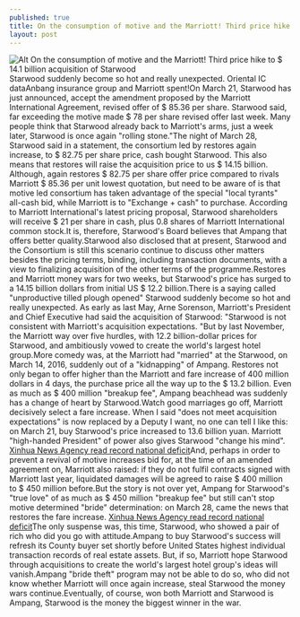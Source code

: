 ```yaml
---
published: true
title: On the consumption of motive and the Marriott! Third price hike to $ 14.1 billion acquisition of Starwood
layout: post
---
```

![Alt On the consumption of motive and the Marriott! Third price hike to $ 14.1 billion acquisition of Starwood](https://c2.staticflickr.com/2/1514/26107772485_73ab342e61_z.jpg)Starwood suddenly become so hot and really unexpected. Oriental IC dataAnbang insurance group and Marriott spent!On March 21, Starwood has just announced, accept the amendment proposed by the Marriott International Agreement, revised offer of $ 85.36 per share. Starwood said, far exceeding the motive made $ 78 per share revised offer last week. Many people think that Starwood already back to Marriott\'s arms, just a week later, Starwood is once again \"rolling stone.\"The night of March 28, Starwood said in a statement, the consortium led by restores again increase, to $ 82.75 per share price, cash bought Starwood. This also means that restores will raise the acquisition price to us $ 14.15 billion. Although, again restores $ 82.75 per share offer price compared to rivals Marriott $ 85.36 per unit lowest quotation, but need to be aware of is that motive led consortium has taken advantage of the special \"local tyrants\" all-cash bid, while Marriott is to \"Exchange + cash\" to purchase. According to Marriott International\'s latest pricing proposal, Starwood shareholders will receive $ 21 per share in cash, plus 0.8 shares of Marriott International common stock.It is, therefore, Starwood\'s Board believes that Ampang that offers better quality.Starwood also disclosed that at present, Starwood and the Consortium is still this scenario continue to discuss other matters besides the pricing terms, binding, including transaction documents, with a view to finalizing acquisition of the other terms of the programme.Restores and Marriott money wars for two weeks, but Starwood\'s price has surged to a 14.15 billion dollars from initial US $ 12.2 billion.There is a saying called \"unproductive tilled plough opened\" Starwood suddenly become so hot and really unexpected. As early as last May, Arne Sorenson, Marriott\'s President and Chief Executive had said the acquisition of Starwood: \"Starwood is not consistent with Marriott\'s acquisition expectations. \"But by last November, the Marriott way over five hurdles, with 12.2 billion-dollar prices for Starwood, and ambitiously vowed to create the world\'s largest hotel group.More comedy was, at the Marriott had \"married\" at the Starwood, on March 14, 2016, suddenly out of a \"kidnapping\" of Ampang. Restores not only began to offer higher than the Marriott and fare increase of 400 million dollars in 4 days, the purchase price all the way up to the $ 13.2 billion. Even as much as $ 400 million \"breakup fee\", Ampang beachhead was suddenly has a change of heart by Starwood.Watch good marriages go off, Marriott decisively select a fare increase. When I said \"does not meet acquisition expectations\" is now replaced by a Deputy I want, no one can tell I like this: on March 21, buy Starwood\'s price increased to 13.6 billion yuan. Marriott \"high-handed President\" of power also gives Starwood \"change his mind\". [Xinhua News Agency read record national deficit](http://eastbuzz.blogspot.com/2016/03/xinhua-news-agency-read-record-national.html)And, perhaps in order to prevent a revival of motive increases bid for, at the time of an amended agreement on, Marriott also raised: if they do not fulfil contracts signed with Marriott last year, liquidated damages will be agreed to raise $ 400 million to $ 450 million before.But the story is not over yet, Ampang for Starwood\'s \"true love\" of as much as $ 450 million \"breakup fee\" but still can\'t stop motive determined \"bride\" determination: on March 28, came the news that restores the fare increase. [Xinhua News Agency read record national deficit](http://eastbuzz.blogspot.com/2016/03/xinhua-news-agency-read-record-national.html)The only suspense was, this time, Starwood, who showed a pair of rich who did you go with attitude.Ampang to buy Starwood\'s success will refresh its County buyer set shortly before United States highest individual transaction records of real estate assets. But, if so, Marriott hope Starwood through acquisitions to create the world\'s largest hotel group\'s ideas will vanish.Ampang \"bride theft\" program may not be able to do so, who did not know whether Marriott will once again increase, steal Starwood the money wars continue.Eventually, of course, won both Marriott and Starwood is Ampang, Starwood is the money the biggest winner in the war.